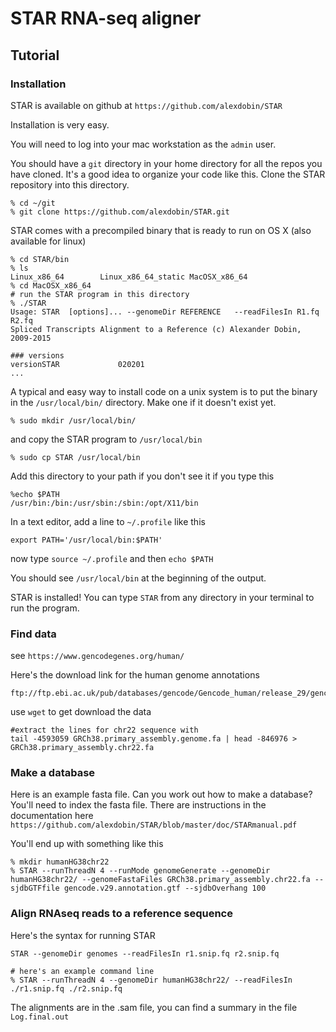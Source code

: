 # STAR RNA-seq aligner



## Tutorial



### Installation

STAR is available on github at `https://github.com/alexdobin/STAR`

Installation is very easy.

You will need to log into your mac workstation as the `admin` user. 

You should have a `git` directory in your home directory for all the repos you have cloned. It's a good idea to organize your code like this. Clone the STAR repository into this directory.

```
% cd ~/git
% git clone https://github.com/alexdobin/STAR.git

```

STAR comes with a precompiled binary that is ready to run on OS X (also available for linux)

```
% cd STAR/bin
% ls
Linux_x86_64		Linux_x86_64_static	MacOSX_x86_64
% cd MacOSX_x86_64
# run the STAR program in this directory
% ./STAR    
Usage: STAR  [options]... --genomeDir REFERENCE   --readFilesIn R1.fq R2.fq
Spliced Transcripts Alignment to a Reference (c) Alexander Dobin, 2009-2015

### versions
versionSTAR             020201
...
```

A typical and easy way to install code on a unix system is to put the binary in the `/usr/local/bin/` directory. Make one if it doesn't exist yet.

```
% sudo mkdir /usr/local/bin/
```

and copy the STAR program to `/usr/local/bin`

```
% sudo cp STAR /usr/local/bin
```

Add this directory to your path if you don't see it if you type this

```
%echo $PATH
/usr/bin:/bin:/usr/sbin:/sbin:/opt/X11/bin
```

In a text editor, add a line to `~/.profile` like this

```
export PATH='/usr/local/bin:$PATH'
```

now type `source ~/.profile` and then `echo $PATH`

You should see `/usr/local/bin` at the beginning of the output.

STAR is installed! You can type `STAR` from any directory in your terminal to run the program.

### Find data

see `https://www.gencodegenes.org/human/`

Here's the download link for the human genome annotations

```
ftp://ftp.ebi.ac.uk/pub/databases/gencode/Gencode_human/release_29/gencode.v29.annotation.gtf.gz
```

use `wget` to get download the data

```
#extract the lines for chr22 sequence with 
tail -4593059 GRCh38.primary_assembly.genome.fa | head -846976 > GRCh38.primary_assembly.chr22.fa
```



### Make a database

Here is an example fasta file. Can you work out how to make a database? You'll need to index the fasta file. There are instructions in the documentation here `https://github.com/alexdobin/STAR/blob/master/doc/STARmanual.pdf`

You'll end up with something like this

```
% mkdir humanHG38chr22
% STAR --runThreadN 4 --runMode genomeGenerate --genomeDir humanHG38chr22/ --genomeFastaFiles GRCh38.primary_assembly.chr22.fa --sjdbGTFfile gencode.v29.annotation.gtf --sjdbOverhang 100 
```



### Align RNAseq reads to a reference sequence

Here's the syntax for running STAR

```
STAR --genomeDir genomes --readFilesIn r1.snip.fq r2.snip.fq

# here's an example command line
% STAR --runThreadN 4 --genomeDir humanHG38chr22/ --readFilesIn ./r1.snip.fq ./r2.snip.fq

```

The alignments are in the .sam file, you can find a summary in the file `Log.final.out `

